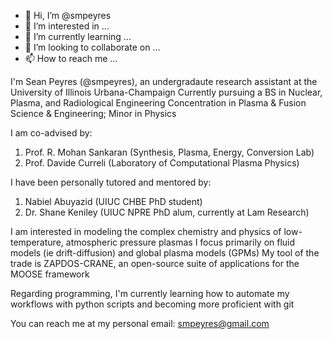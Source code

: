 - 👋 Hi, I’m @smpeyres
- 👀 I’m interested in ...
- 🌱 I’m currently learning ...
- 💞️ I’m looking to collaborate on ...
- 📫 How to reach me ...

<!---
smpeyres/smpeyres is a ✨ special ✨ repository because its `README.md` (this file) appears on your GitHub profile.
You can click the Preview link to take a look at your changes.
--->

I'm Sean Peyres (@smpeyres), an undergradaute research assistant at the University of Illinois Urbana-Champaign
Currently pursuing a BS in Nuclear, Plasma, and Radiological Engineering
Concentration in Plasma & Fusion Science & Engineering; Minor in Physics

I am co-advised by: 
1. Prof. R. Mohan Sankaran (Synthesis, Plasma, Energy, Conversion Lab)
2. Prof. Davide Curreli (Laboratory of Computational Plasma Physics)

I have been personally tutored and mentored by:
1. Nabiel Abuyazid (UIUC CHBE PhD student)
2. Dr. Shane Keniley (UIUC NPRE PhD alum, currently at Lam Research)

I am interested in modeling the complex chemistry and physics of low-temperature, atmospheric pressure plasmas
I focus primarily on fluid models (ie drift-diffusion) and global plasma models (GPMs)
My tool of the trade is ZAPDOS-CRANE, an open-source suite of applications for the MOOSE framework

Regarding programming, I'm currently learning how to automate my workflows with python scripts and becoming more proficient with git

You can reach me at my personal email:
smpeyres@gmail.com

